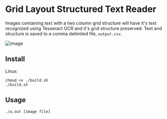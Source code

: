 Grid Layout Structured Text Reader
===========================

Images containing text with a two column grid structure will have it's text recognized using Tesseract OCR and it's grid structure preserved. Text and structure is saved to a comma delimited file, `output.csv`. 

![image](https://dl.dropbox.com/u/345086/project%20desc.png)

Install
-------
Linux:

    chmod +x ./build.sh
    ./build.sh

Usage
-----

    ./a.out [image file]
